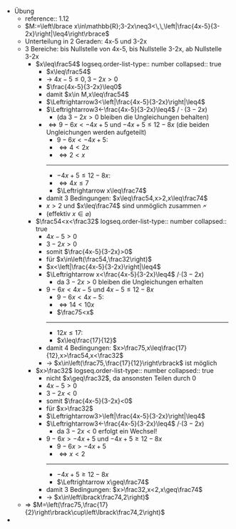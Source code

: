 - Übung
	- reference:: 1.12
	- $M:=\left\lbrace x\in\mathbb{R};3-2x\neq3<\,\,\left|\frac{4x-5}{3-2x}\right|\leq4\right\rbrace$
	- Unterteilung in 2 Geraden: 4x-5 und 3-2x
	- 3 Bereiche: bis Nullstelle von 4x-5, bis Nullstelle 3-2x, ab Nullstelle 3-2x
		- $x\leq\frac54$
		  logseq.order-list-type:: number
		  collapsed:: true
			- $x\leq\frac54$
			- -> $4x-5\leq0,3-2x>0$
			- $\frac{4x-5}{3-2x}\leq0$
			- damit $x\in M,x\leq\frac54$
			- $\Leftrightarrow3<\left|\frac{4x-5}{3-2x}\right|\leq4$
			- $\Leftrightarrow3<-\frac{4x-5}{3-2x}\leq4$   $/\cdot\left(3-2x\right)$
				- (da $3-2x>0$ bleiben die Ungleichungen behalten)
			- $\Leftrightarrow9-6x<-4x+5$ und $-4x+5\leq12-8x$  (die beiden Ungleichungen werden aufgeteilt)
				- $9-6x<-4x+5$:
				- $\Leftrightarrow4<2x$
				- $\Leftrightarrow2<x$
				- ---
				- $-4x+5\leq12-8x$:
				- $\Leftrightarrow4x\leq7$
				- $\Leftrightarrow x\leq\frac74$
			- damit 3 Bedingungen: $x\leq\frac54,x>2,x\leq\frac74$
			- $x>2$ und $x\leq\frac74$ sind unmöglich zusammen 🗲
			- (effektiv $x\in\varnothing$)
		- $\frac54<x<\frac32$
		  logseq.order-list-type:: number
		  collapsed:: true
			- $4x-5>0$
			- $3-2x>0$
			- somit $\frac{4x-5}{3-2x}>0$
			- für $x\in\left(\frac54,\frac32\right)$
			- $x<\left|\frac{4x-5}{3-2x}\right|\leq4$
			- $\Leftrightarrow x<\frac{4x-5}{3-2x}\leq4$   /$\cdot\left(3-2x\right)$
				- da $3-2x>0$ bleiben die Ungleichungen erhalten
			- $9-6x<4x-5$ und $4x-5\leq12-8x$
				- $9-6x<4x-5$:
				- $\Leftrightarrow14<10x$
				- $\frac75<x$
				- ---
				- $12x\leq17$:
				- $x\leq\frac{17}{12}$
			- damit 4 Bedingungen: $x>\frac75,x\leq\frac{17}{12},x>\frac54,x<\frac32$
			- -> $x\in\left(\frac75,\frac{17}{12}\right\rbrack$ ist möglich
		- $x>\frac32$
		  logseq.order-list-type:: number
		  collapsed:: true
			- nicht $x\geq\frac32$, da ansonsten Teilen durch 0
			- $4x-5>0$
			- $3-2x<0$
			- somit $\frac{4x-5}{3-2x}<0$
			- für $x>\frac32$
			- $\Leftrightarrow3>\left|\frac{4x-5}{3-2x}\right|\leq4$
			- $\Leftrightarrow3<-\frac{4x-5}{3-2x}\leq4$   /$\cdot\left(3-2x\right)$
				- da $3-2x<0$ erfolgt ein Wechsel!
			- $9-6x>-4x+5$ und $-4x+5\geq12-8x$
				- $9-6x>-4x+5$
				- $\Leftrightarrow x<2$
				- ---
				- $-4x+5\geq12-8x$
				- $\Leftrightarrow x\geq\frac74$
			- damit 3 Bedingungen: $x>\frac32,x<2,x\geq\frac74$
			- -> $x\in\left\lbrack\frac74,2\right)$
	- => $M=\left(\frac75,\frac{17}{2}\right\rbrack\cup\left\lbrack\frac74,2\right)$
-
